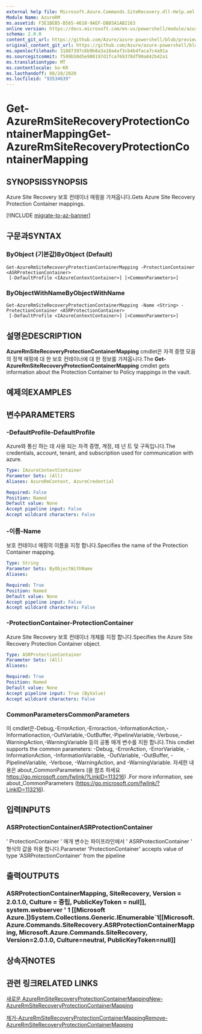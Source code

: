 ```yaml
---
external help file: Microsoft.Azure.Commands.SiteRecovery.dll-Help.xml
Module Name: AzureRM
ms.assetid: F3E1BEB5-B565-4618-9AEF-DB85A1AB2163
online version: https://docs.microsoft.com/en-us/powershell/module/azurerm.siterecovery/get-azurermsiterecoveryprotectioncontainermapping
schema: 2.0.0
content_git_url: https://github.com/Azure/azure-powershell/blob/preview/src/ResourceManager/SiteRecovery/Commands.SiteRecovery/help/Get-AzureRmSiteRecoveryProtectionContainerMapping.md
original_content_git_url: https://github.com/Azure/azure-powershell/blob/preview/src/ResourceManager/SiteRecovery/Commands.SiteRecovery/help/Get-AzureRmSiteRecoveryProtectionContainerMapping.md
ms.openlocfilehash: 31887397c6b9b0a3a18a4af3cb4b4faca7c4a91a
ms.sourcegitcommit: f599b50d5e980197d1fca769378df90a842b42a1
ms.translationtype: MT
ms.contentlocale: ko-KR
ms.lasthandoff: 08/20/2020
ms.locfileid: "93534639"
---
```

# <span data-ttu-id="bca46-101">Get-AzureRmSiteRecoveryProtectionContainerMapping</span><span class="sxs-lookup"><span data-stu-id="bca46-101">Get-AzureRmSiteRecoveryProtectionContainerMapping</span></span>

## <span data-ttu-id="bca46-102">SYNOPSIS</span><span class="sxs-lookup"><span data-stu-id="bca46-102">SYNOPSIS</span></span>
<span data-ttu-id="bca46-103">Azure Site Recovery 보호 컨테이너 매핑을 가져옵니다.</span><span class="sxs-lookup"><span data-stu-id="bca46-103">Gets Azure Site Recovery Protection Container mappings.</span></span>

[!INCLUDE [migrate-to-az-banner](../../includes/migrate-to-az-banner.md)]

## <span data-ttu-id="bca46-104">구문과</span><span class="sxs-lookup"><span data-stu-id="bca46-104">SYNTAX</span></span>

### <span data-ttu-id="bca46-105">ByObject (기본값)</span><span class="sxs-lookup"><span data-stu-id="bca46-105">ByObject (Default)</span></span>
```
Get-AzureRmSiteRecoveryProtectionContainerMapping -ProtectionContainer <ASRProtectionContainer>
 [-DefaultProfile <IAzureContextContainer>] [<CommonParameters>]
```

### <span data-ttu-id="bca46-106">ByObjectWithName</span><span class="sxs-lookup"><span data-stu-id="bca46-106">ByObjectWithName</span></span>
```
Get-AzureRmSiteRecoveryProtectionContainerMapping -Name <String> -ProtectionContainer <ASRProtectionContainer>
 [-DefaultProfile <IAzureContextContainer>] [<CommonParameters>]
```

## <span data-ttu-id="bca46-107">설명은</span><span class="sxs-lookup"><span data-stu-id="bca46-107">DESCRIPTION</span></span>
<span data-ttu-id="bca46-108">**AzureRmSiteRecoveryProtectionContainerMapping** cmdlet은 자격 증명 모음의 정책 매핑에 대 한 보호 컨테이너에 대 한 정보를 가져옵니다.</span><span class="sxs-lookup"><span data-stu-id="bca46-108">The **Get-AzureRmSiteRecoveryProtectionContainerMapping** cmdlet gets information about the Protection Container to Policy mappings in the vault.</span></span>

## <span data-ttu-id="bca46-109">예제의</span><span class="sxs-lookup"><span data-stu-id="bca46-109">EXAMPLES</span></span>

## <span data-ttu-id="bca46-110">변수</span><span class="sxs-lookup"><span data-stu-id="bca46-110">PARAMETERS</span></span>

### <span data-ttu-id="bca46-111">-DefaultProfile</span><span class="sxs-lookup"><span data-stu-id="bca46-111">-DefaultProfile</span></span>
<span data-ttu-id="bca46-112">Azure와 통신 하는 데 사용 되는 자격 증명, 계정, 테 넌 트 및 구독입니다.</span><span class="sxs-lookup"><span data-stu-id="bca46-112">The credentials, account, tenant, and subscription used for communication with azure.</span></span>

```yaml
Type: IAzureContextContainer
Parameter Sets: (All)
Aliases: AzureRmContext, AzureCredential

Required: False
Position: Named
Default value: None
Accept pipeline input: False
Accept wildcard characters: False
```

### <span data-ttu-id="bca46-113">-이름</span><span class="sxs-lookup"><span data-stu-id="bca46-113">-Name</span></span>
<span data-ttu-id="bca46-114">보호 컨테이너 매핑의 이름을 지정 합니다.</span><span class="sxs-lookup"><span data-stu-id="bca46-114">Specifies the name of the Protection Container mapping.</span></span>

```yaml
Type: String
Parameter Sets: ByObjectWithName
Aliases: 

Required: True
Position: Named
Default value: None
Accept pipeline input: False
Accept wildcard characters: False
```

### <span data-ttu-id="bca46-115">-ProtectionContainer</span><span class="sxs-lookup"><span data-stu-id="bca46-115">-ProtectionContainer</span></span>
<span data-ttu-id="bca46-116">Azure Site Recovery 보호 컨테이너 개체를 지정 합니다.</span><span class="sxs-lookup"><span data-stu-id="bca46-116">Specifies the Azure Site Recovery Protection Container object.</span></span>

```yaml
Type: ASRProtectionContainer
Parameter Sets: (All)
Aliases: 

Required: True
Position: Named
Default value: None
Accept pipeline input: True (ByValue)
Accept wildcard characters: False
```

### <span data-ttu-id="bca46-117">CommonParameters</span><span class="sxs-lookup"><span data-stu-id="bca46-117">CommonParameters</span></span>
<span data-ttu-id="bca46-118">이 cmdlet은-Debug,-ErrorAction,-Erroraction,-InformationAction,-Informationaction,-OutVariable,-OutBuffer,-PipelineVariable,-Verbose,-WarningAction,-WarningVariable 등의 공통 매개 변수를 지원 합니다.</span><span class="sxs-lookup"><span data-stu-id="bca46-118">This cmdlet supports the common parameters: -Debug, -ErrorAction, -ErrorVariable, -InformationAction, -InformationVariable, -OutVariable, -OutBuffer, -PipelineVariable, -Verbose, -WarningAction, and -WarningVariable.</span></span> <span data-ttu-id="bca46-119">자세한 내용은 about_CommonParameters (을 참조 하세요 https://go.microsoft.com/fwlink/?LinkID=113216) .</span><span class="sxs-lookup"><span data-stu-id="bca46-119">For more information, see about_CommonParameters (https://go.microsoft.com/fwlink/?LinkID=113216).</span></span>

## <span data-ttu-id="bca46-120">입력</span><span class="sxs-lookup"><span data-stu-id="bca46-120">INPUTS</span></span>

### <span data-ttu-id="bca46-121">ASRProtectionContainer</span><span class="sxs-lookup"><span data-stu-id="bca46-121">ASRProtectionContainer</span></span>
<span data-ttu-id="bca46-122">' ProtectionContainer ' 매개 변수는 파이프라인에서 ' ASRProtectionContainer ' 형식의 값을 허용 합니다.</span><span class="sxs-lookup"><span data-stu-id="bca46-122">Parameter 'ProtectionContainer' accepts value of type 'ASRProtectionContainer' from the pipeline</span></span>

## <span data-ttu-id="bca46-123">출력</span><span class="sxs-lookup"><span data-stu-id="bca46-123">OUTPUTS</span></span>

### <span data-ttu-id="bca46-124">ASRProtectionContainerMapping, SiteRecovery, Version = 2.0.1.0, Culture = 중립, PublicKeyToken = null]], system.webserver ' 1 [[Microsoft Azure.])</span><span class="sxs-lookup"><span data-stu-id="bca46-124">System.Collections.Generic.IEnumerable\`1[[Microsoft.Azure.Commands.SiteRecovery.ASRProtectionContainerMapping, Microsoft.Azure.Commands.SiteRecovery, Version=2.0.1.0, Culture=neutral, PublicKeyToken=null]]</span></span>

## <span data-ttu-id="bca46-125">상속자</span><span class="sxs-lookup"><span data-stu-id="bca46-125">NOTES</span></span>

## <span data-ttu-id="bca46-126">관련 링크</span><span class="sxs-lookup"><span data-stu-id="bca46-126">RELATED LINKS</span></span>

[<span data-ttu-id="bca46-127">새로운 AzureRmSiteRecoveryProtectionContainerMapping</span><span class="sxs-lookup"><span data-stu-id="bca46-127">New-AzureRmSiteRecoveryProtectionContainerMapping</span></span>](./New-AzureRmSiteRecoveryProtectionContainerMapping.md)

[<span data-ttu-id="bca46-128">제거-AzureRmSiteRecoveryProtectionContainerMapping</span><span class="sxs-lookup"><span data-stu-id="bca46-128">Remove-AzureRmSiteRecoveryProtectionContainerMapping</span></span>](./Remove-AzureRmSiteRecoveryProtectionContainerMapping.md)
